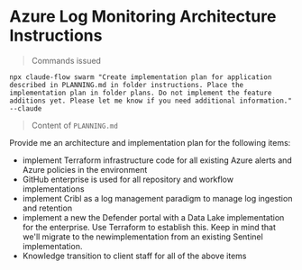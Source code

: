 # Azure Log Monitoring Architecture Instructions

> Commands issued
```
npx claude-flow swarm "Create implementation plan for application described in PLANNING.md in folder instructions. Place the implementation plan in folder plans. Do not implement the feature additions yet. Please let me know if you need additional information." --claude
```

> Content of ```PLANNING.md```

Provide me an architecture and implementation plan for the following items:
- implement Terraform infrastructure code for all existing Azure alerts and Azure policies in the environment
- GitHub enterprise is used for all repository and workflow implementations
- implement Cribl as a log management paradigm to manage log ingestion and retention
- implement a new the Defender portal with a Data Lake implementation for the enterprise. Use Terraform to establish this. Keep in mind that we'll migrate to the newimplementation from an existing Sentinel implementation.
- Knowledge transition to client staff for all of the above items
